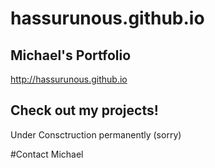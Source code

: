 # hassurunous.github.io

## Michael's Portfolio
http://hassurunous.github.io

## Check out my projects!
Under Consctruction permanently (sorry)

#Contact Michael



